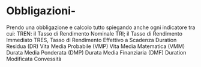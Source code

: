 # Obbligazioni-
Prendo una obbligazione e calcolo tutto spiegando anche ogni indicatore tra cui:
TREN: il Tasso di Rendimento Nominale
TRI; il Tasso di Rendimento Immediato
TRES, Tasso di Rendimento Effettivo a Scadenza
Duration Residua (DR)
Vita Media Probabile (VMP)
Vita Media Matematica (VMM)
Durata Media Ponderata (DMP)
Durata Media Finanziaria (DMF)
Duration Modificata
Convessità
